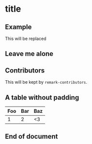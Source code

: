 # title

## Example

This will be replaced

## Leave me alone
## Contributors

This will be kept by `remark-contributors`.

## A table without padding

Foo|Bar|Baz
-|-|-
1|2|<3

## End of document
